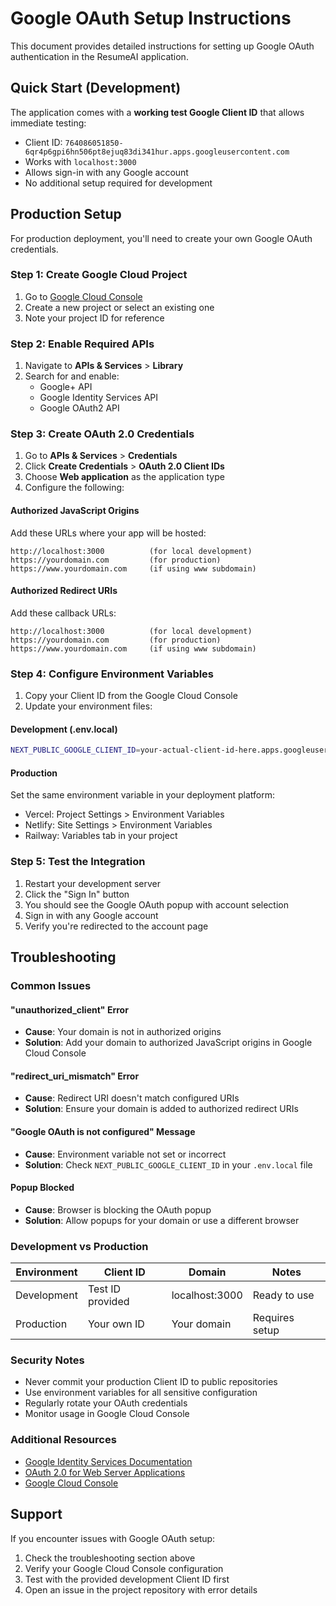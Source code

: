 # Google OAuth Setup Instructions

This document provides detailed instructions for setting up Google OAuth authentication in the ResumeAI application.

## Quick Start (Development)

The application comes with a **working test Google Client ID** that allows immediate testing:
- Client ID: `764086051850-6qr4p6gpi6hn506pt8ejuq83di341hur.apps.googleusercontent.com`
- Works with `localhost:3000`
- Allows sign-in with any Google account
- No additional setup required for development

## Production Setup

For production deployment, you'll need to create your own Google OAuth credentials.

### Step 1: Create Google Cloud Project

1. Go to [Google Cloud Console](https://console.cloud.google.com/)
2. Create a new project or select an existing one
3. Note your project ID for reference

### Step 2: Enable Required APIs

1. Navigate to **APIs & Services** > **Library**
2. Search for and enable:
   - Google+ API
   - Google Identity Services API
   - Google OAuth2 API

### Step 3: Create OAuth 2.0 Credentials

1. Go to **APIs & Services** > **Credentials**
2. Click **Create Credentials** > **OAuth 2.0 Client IDs**
3. Choose **Web application** as the application type
4. Configure the following:

#### Authorized JavaScript Origins
Add these URLs where your app will be hosted:
```
http://localhost:3000          (for local development)
https://yourdomain.com         (for production)
https://www.yourdomain.com     (if using www subdomain)
```

#### Authorized Redirect URIs
Add these callback URLs:
```
http://localhost:3000          (for local development)
https://yourdomain.com         (for production)
https://www.yourdomain.com     (if using www subdomain)
```

### Step 4: Configure Environment Variables

1. Copy your Client ID from the Google Cloud Console
2. Update your environment files:

#### Development (.env.local)
```bash
NEXT_PUBLIC_GOOGLE_CLIENT_ID=your-actual-client-id-here.apps.googleusercontent.com
```

#### Production
Set the same environment variable in your deployment platform:
- Vercel: Project Settings > Environment Variables
- Netlify: Site Settings > Environment Variables
- Railway: Variables tab in your project

### Step 5: Test the Integration

1. Restart your development server
2. Click the "Sign In" button
3. You should see the Google OAuth popup with account selection
4. Sign in with any Google account
5. Verify you're redirected to the account page

## Troubleshooting

### Common Issues

#### "unauthorized_client" Error
- **Cause**: Your domain is not in authorized origins
- **Solution**: Add your domain to authorized JavaScript origins in Google Cloud Console

#### "redirect_uri_mismatch" Error
- **Cause**: Redirect URI doesn't match configured URIs
- **Solution**: Ensure your domain is added to authorized redirect URIs

#### "Google OAuth is not configured" Message
- **Cause**: Environment variable not set or incorrect
- **Solution**: Check `NEXT_PUBLIC_GOOGLE_CLIENT_ID` in your `.env.local` file

#### Popup Blocked
- **Cause**: Browser is blocking the OAuth popup
- **Solution**: Allow popups for your domain or use a different browser

### Development vs Production

| Environment | Client ID | Domain | Notes |
|-------------|-----------|---------|-------|
| Development | Test ID provided | localhost:3000 | Ready to use |
| Production | Your own ID | Your domain | Requires setup |

### Security Notes

- Never commit your production Client ID to public repositories
- Use environment variables for all sensitive configuration
- Regularly rotate your OAuth credentials
- Monitor usage in Google Cloud Console

### Additional Resources

- [Google Identity Services Documentation](https://developers.google.com/identity/gsi/web)
- [OAuth 2.0 for Web Server Applications](https://developers.google.com/identity/protocols/oauth2/web-server)
- [Google Cloud Console](https://console.cloud.google.com/)

## Support

If you encounter issues with Google OAuth setup:
1. Check the troubleshooting section above
2. Verify your Google Cloud Console configuration
3. Test with the provided development Client ID first
4. Open an issue in the project repository with error details